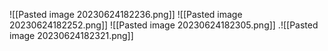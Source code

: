 ![[Pasted image 20230624182236.png]]
![[Pasted image 20230624182252.png]]
![[Pasted image 20230624182305.png]]
.![[Pasted image 20230624182321.png]]
